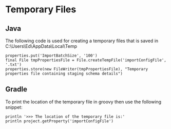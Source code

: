 # Temporary Files

## Java

The following code is used for creating a temporary files that is saved in C:\Users\Ed\AppData\Local\Temp

```
properties.put('ImportBatchSize', '100')
final File tmpPropertiesFile = File.createTempFile('importConfigFile', '.txt')
properties.store(new FileWriter(tmpPropertiesFile), "Temporary properties file containing staging schema details")
```

## Gradle

To print the location of the temporary file in groovy then use the following snippet:

```
println '>>> The location of the temporary file is:'
println project.getProperty('importConfigFile')
```
